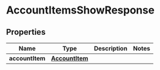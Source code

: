 

# AccountItemsShowResponse

## Properties

Name | Type | Description | Notes
------------ | ------------- | ------------- | -------------
**accountItem** | [**AccountItem**](AccountItem.md) |  | 



